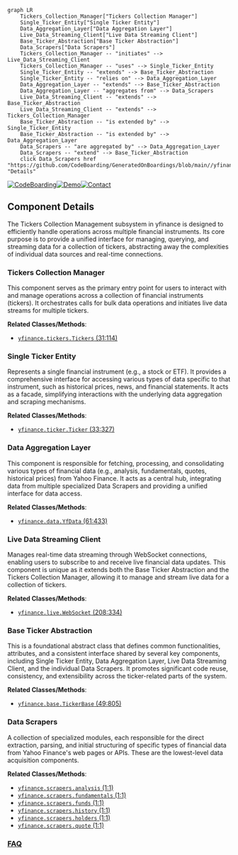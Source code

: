 ```mermaid
graph LR
    Tickers_Collection_Manager["Tickers Collection Manager"]
    Single_Ticker_Entity["Single Ticker Entity"]
    Data_Aggregation_Layer["Data Aggregation Layer"]
    Live_Data_Streaming_Client["Live Data Streaming Client"]
    Base_Ticker_Abstraction["Base Ticker Abstraction"]
    Data_Scrapers["Data Scrapers"]
    Tickers_Collection_Manager -- "initiates" --> Live_Data_Streaming_Client
    Tickers_Collection_Manager -- "uses" --> Single_Ticker_Entity
    Single_Ticker_Entity -- "extends" --> Base_Ticker_Abstraction
    Single_Ticker_Entity -- "relies on" --> Data_Aggregation_Layer
    Data_Aggregation_Layer -- "extends" --> Base_Ticker_Abstraction
    Data_Aggregation_Layer -- "aggregates from" --> Data_Scrapers
    Live_Data_Streaming_Client -- "extends" --> Base_Ticker_Abstraction
    Live_Data_Streaming_Client -- "extends" --> Tickers_Collection_Manager
    Base_Ticker_Abstraction -- "is extended by" --> Single_Ticker_Entity
    Base_Ticker_Abstraction -- "is extended by" --> Data_Aggregation_Layer
    Data_Scrapers -- "are aggregated by" --> Data_Aggregation_Layer
    Data_Scrapers -- "extend" --> Base_Ticker_Abstraction
    click Data_Scrapers href "https://github.com/CodeBoarding/GeneratedOnBoardings/blob/main//yfinance/Data_Scrapers.md" "Details"
```
[![CodeBoarding](https://img.shields.io/badge/Generated%20by-CodeBoarding-9cf?style=flat-square)](https://github.com/CodeBoarding/CodeBoarding)[![Demo](https://img.shields.io/badge/Try%20our-Demo-blue?style=flat-square)](https://www.codeboarding.org/demo)[![Contact](https://img.shields.io/badge/Contact%20us%20-%20contact@codeboarding.org-lightgrey?style=flat-square)](mailto:contact@codeboarding.org)

## Component Details

The Tickers Collection Management subsystem in yfinance is designed to efficiently handle operations across multiple financial instruments. Its core purpose is to provide a unified interface for managing, querying, and streaming data for a collection of tickers, abstracting away the complexities of individual data sources and real-time connections.

### Tickers Collection Manager
This component serves as the primary entry point for users to interact with and manage operations across a collection of financial instruments (tickers). It orchestrates calls for bulk data operations and initiates live data streams for multiple tickers.


**Related Classes/Methods**:

- <a href="https://github.com/ranaroussi/yfinance/blob/master/yfinance/tickers.py#L31-L114" target="_blank" rel="noopener noreferrer">`yfinance.tickers.Tickers` (31:114)</a>


### Single Ticker Entity
Represents a single financial instrument (e.g., a stock or ETF). It provides a comprehensive interface for accessing various types of data specific to that instrument, such as historical prices, news, and financial statements. It acts as a facade, simplifying interactions with the underlying data aggregation and scraping mechanisms.


**Related Classes/Methods**:

- <a href="https://github.com/ranaroussi/yfinance/blob/master/yfinance/ticker.py#L33-L327" target="_blank" rel="noopener noreferrer">`yfinance.ticker.Ticker` (33:327)</a>


### Data Aggregation Layer
This component is responsible for fetching, processing, and consolidating various types of financial data (e.g., analysis, fundamentals, quotes, historical prices) from Yahoo Finance. It acts as a central hub, integrating data from multiple specialized Data Scrapers and providing a unified interface for data access.


**Related Classes/Methods**:

- <a href="https://github.com/ranaroussi/yfinance/blob/master/yfinance/data.py#L61-L433" target="_blank" rel="noopener noreferrer">`yfinance.data.YfData` (61:433)</a>


### Live Data Streaming Client
Manages real-time data streaming through WebSocket connections, enabling users to subscribe to and receive live financial data updates. This component is unique as it extends both the Base Ticker Abstraction and the Tickers Collection Manager, allowing it to manage and stream live data for a collection of tickers.


**Related Classes/Methods**:

- <a href="https://github.com/ranaroussi/yfinance/blob/master/yfinance/live.py#L208-L334" target="_blank" rel="noopener noreferrer">`yfinance.live.WebSocket` (208:334)</a>


### Base Ticker Abstraction
This is a foundational abstract class that defines common functionalities, attributes, and a consistent interface shared by several key components, including Single Ticker Entity, Data Aggregation Layer, Live Data Streaming Client, and the individual Data Scrapers. It promotes significant code reuse, consistency, and extensibility across the ticker-related parts of the system.


**Related Classes/Methods**:

- <a href="https://github.com/ranaroussi/yfinance/blob/master/yfinance/base.py#L49-L805" target="_blank" rel="noopener noreferrer">`yfinance.base.TickerBase` (49:805)</a>


### Data Scrapers
A collection of specialized modules, each responsible for the direct extraction, parsing, and initial structuring of specific types of financial data from Yahoo Finance's web pages or APIs. These are the lowest-level data acquisition components.


**Related Classes/Methods**:

- <a href="https://github.com/ranaroussi/yfinance/blob/master/yfinance/scrapers/analysis.py#L1-L1" target="_blank" rel="noopener noreferrer">`yfinance.scrapers.analysis` (1:1)</a>
- <a href="https://github.com/ranaroussi/yfinance/blob/master/yfinance/scrapers/fundamentals.py#L1-L1" target="_blank" rel="noopener noreferrer">`yfinance.scrapers.fundamentals` (1:1)</a>
- <a href="https://github.com/ranaroussi/yfinance/blob/master/yfinance/scrapers/funds.py#L1-L1" target="_blank" rel="noopener noreferrer">`yfinance.scrapers.funds` (1:1)</a>
- <a href="https://github.com/ranaroussi/yfinance/blob/master/yfinance/scrapers/history.py#L1-L1" target="_blank" rel="noopener noreferrer">`yfinance.scrapers.history` (1:1)</a>
- <a href="https://github.com/ranaroussi/yfinance/blob/master/yfinance/scrapers/holders.py#L1-L1" target="_blank" rel="noopener noreferrer">`yfinance.scrapers.holders` (1:1)</a>
- <a href="https://github.com/ranaroussi/yfinance/blob/master/yfinance/scrapers/quote.py#L1-L1" target="_blank" rel="noopener noreferrer">`yfinance.scrapers.quote` (1:1)</a>




### [FAQ](https://github.com/CodeBoarding/GeneratedOnBoardings/tree/main?tab=readme-ov-file#faq)